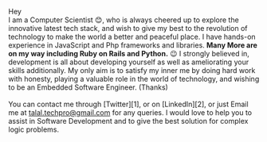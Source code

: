 Hey <br>
 I am a Computer Scientist 😊, who is always cheered up to explore the innovative latest tech stack, and wish to give my best to the revolution of technology to make the world a better and peaceful place.
I have hands-on experience in JavaScript and Php frameworks and libraries. <strong> Many More are on my way including Ruby on Rails and Python.</strong> 😉
I strongly believed in, development is all about developing yourself as well as ameliorating your skills additionally.
My only aim is to satisfy my inner me by doing hard work with honesty, playing a valuable role in the world of technology, and wishing to be an Embedded Software Engineer. (Thanks)
<br><br>
You can contact me through [Twitter][1], or on [LinkedIn][2], or just Email me at talal.techpro@gmail.com for any queries.
I would love to help you to assist in Software Development and to give the best solution for complex logic problems.

